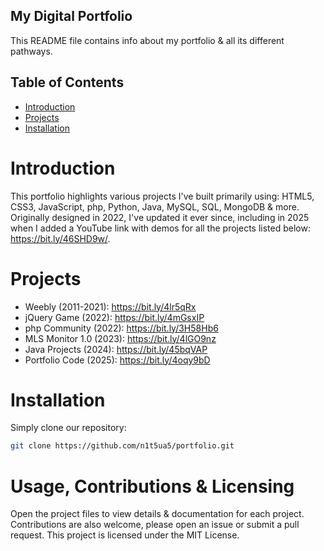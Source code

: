 ## My Digital Portfolio

This README file contains info about my portfolio & all its different pathways.

## Table of Contents

- [Introduction](#introduction)
- [Projects](#projects)
- [Installation](#installation)

# Introduction

This portfolio highlights various projects I've built primarily using: HTML5, CSS3, JavaScript, php, Python, Java, MySQL, SQL, MongoDB & more. Originally designed in 2022, I've updated it ever since, including in 2025 when I added a YouTube link with demos for all the projects listed below: https://bit.ly/46SHD9w/.

# Projects

- Weebly (2011-2021): https://bit.ly/4lr5qRx
- jQuery Game (2022): https://bit.ly/4mGsxIP
- php Community (2022): https://bit.ly/3H58Hb6
- MLS Monitor 1.0 (2023): https://bit.ly/4lGO9nz
- Java Projects (2024): https://bit.ly/45bqVAP
- Portfolio Code (2025): https://bit.ly/4oqy9bD

# Installation

Simply clone our repository:

```bash
git clone https://github.com/n1t5ua5/portfolio.git
```

# Usage, Contributions & Licensing

Open the project files to view details & documentation for each project. Contributions are also welcome, please open an issue or submit a pull request. This project is licensed under the MIT License.
